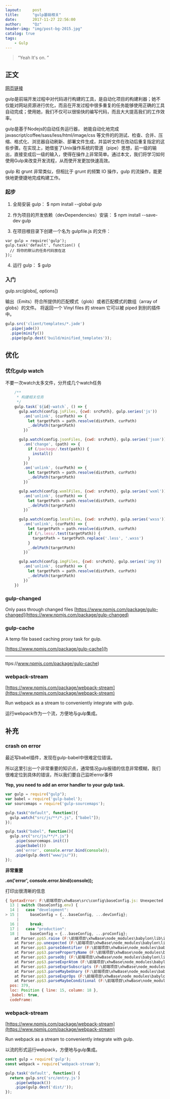 ```yaml
---
layout:     post
title:      "gulp基础相关"
date:       2017-11-27 22:56:00
author:     "Qz"
header-img: "img/post-bg-2015.jpg"
catalog: true
tags:
    - Gulp
---
```


> “Yeah It's on. ”


## 正文


[网页链接](http://www.gulpjs.com.cn/docs/getting-started/)

gulp是前端开发过程中对代码进行构建的工具，是自动化项目的构建利器；她不仅能对网站资源进行优化，而且在开发过程中很多重复的任务能够使用正确的工具自动完成；使用她，我们不仅可以很愉快的编写代码，而且大大提高我们的工作效率。

gulp是基于Nodejs的自动任务运行器， 她能自动化地完成 javascript/coffee/sass/less/html/image/css 等文件的的测试、检查、合并、压缩、格式化、浏览器自动刷新、部署文件生成，并监听文件在改动后重复指定的这些步骤。在实现上，她借鉴了Unix操作系统的管道（pipe）思想，前一级的输出，直接变成后一级的输入，使得在操作上非常简单。通过本文，我们将学习如何使用Gulp来改变开发流程，从而使开发更加快速高效。


gulp 和 grunt 非常类似，但相比于 grunt 的频繁 IO 操作，gulp 的流操作，能更快地更便捷地完成构建工作。

### 起步
1. 全局安装 gulp：
$ npm install --global gulp

2. 作为项目的开发依赖（devDependencies）安装：
$ npm install --save-dev gulp

3. 在项目根目录下创建一个名为 gulpfile.js 的文件：
```
var gulp = require('gulp');
gulp.task('default', function() {
  // 将你的默认的任务代码放在这
});
```

4. 运行 gulp：
$ gulp

### 入门
gulp.src(globs[, options])

输出（Emits）符合所提供的匹配模式（glob）或者匹配模式的数组（array of globs）的文件。 将返回一个 Vinyl files 的 stream 它可以被 piped 到别的插件中。

```javascript
gulp.src('client/templates/*.jade')
  .pipe(jade())
  .pipe(minify())
  .pipe(gulp.dest('build/minified_templates'));
```




## 优化


### 优化gulp watch

不要一次watch太多文件，分开成几个watch任务

```javascript
    /**
     * 构建相关任务
     */
    gulp.task(`${id}-watch`, () => {
      gulp.watch(config.jsFiles, {cwd: srcPath}, gulp.series('js'))
        .on('unlink', (curPath) => {
          let targetPath = path.resolve(distPath, curPath)
          _.delPath(targetPath)
        })

      gulp.watch(config.jsonFiles, {cwd: srcPath}, gulp.series('json'))
        .on('change', (path) => {
          if (/package/.test(path)) {
            install()
          }
        })
        .on('unlink', (curPath) => {
          let targetPath = path.resolve(distPath, curPath)
          _.delPath(targetPath)
        })

      gulp.watch(config.wxmlFiles, {cwd: srcPath}, gulp.series('wxml'))
        .on('unlink', (curPath) => {
          let targetPath = path.resolve(distPath, curPath)
          _.delPath(targetPath)
        })

      gulp.watch(config.lessFiles, {cwd: srcPath}, gulp.series('wxss'))
        .on('unlink', (curPath) => {
          let targetPath = path.resolve(distPath, curPath)
          if (/\.less/.test(targetPath)) {
            targetPath = targetPath.replace('.less', '.wxss')
          }
          _.delPath(targetPath)
        })

      gulp.watch(config.imgFiles, {cwd: srcPath}, gulp.series('img'))
        .on('unlink', (curPath) => {
          let targetPath = path.resolve(distPath, curPath)
          _.delPath(targetPath)
        })
    })
```




### gulp-changed

Only pass through changed files
[https://www.npmjs.com/package/gulp-changed](https://www.npmjs.com/package/gulp-changed)








### gulp-cache



A temp file based caching proxy task for gulp.


[https://www.npmjs.com/package/gulp-cache](h


----------


ttps://www.npmjs.com/package/gulp-cache)





### webpack-stream

[https://www.npmjs.com/package/webpack-stream](https://www.npmjs.com/package/webpack-stream)

Run webpack as a stream to conveniently integrate with gulp.


运行webpack作为一个流，方便地与gulp集成。


## 补充


### **crash on error**

最近写babel插件，发现在gulp-babel中很难定位错误。

所以这里引出一个非常重要的知识点，通常情况gulp报错的信息非常模糊，我们很难定位到具体的错误，所以我们要自己监听error事件

**Yep, you need to add an error handler to your gulp task.**


```javascript
var gulp = require("gulp");
var babel = require('gulp-babel');
var sourcemaps = require('gulp-sourcemaps');

gulp.task("default", function(){
  gulp.watch("src/js/**/*.js", ["babel"]);
});

gulp.task("babel", function(){
  gulp.src("src/js/**/*.js")
    .pipe(sourcemaps.init())
    .pipe(babel())
    .on('error', console.error.bind(console));
    .pipe(gulp.dest("www/js/"));
});
```

**非常重要**

**.on('error', console.error.bind(console));**





打印出很清晰的信息

```javascript
{ SyntaxError: F:\前端项目\xhwBase\src\config\baseConfig.js: Unexpected token (15:18)
  13 | switch (baseConfig.env) {
  14 |   case "development":
> 15 |     baseConfig = {...baseConfig, ...devConfig};
     |                   ^
  16 |     break;
  17 |   case "production":
  18 |     baseConfig = {...baseConfig, ...proConfig};
    at Parser.pp$5.raise (F:\前端项目\xhwBase\node_modules\babylon\lib\index.js:4454:13)
    at Parser.pp.unexpected (F:\前端项目\xhwBase\node_modules\babylon\lib\index.js:1761:8)
    at Parser.pp$3.parseIdentifier (F:\前端项目\xhwBase\node_modules\babylon\lib\index.js:4332:10)
    at Parser.pp$3.parsePropertyName (F:\前端项目\xhwBase\node_modules\babylon\lib\index.js:4156:96)
    at Parser.pp$3.parseObj (F:\前端项目\xhwBase\node_modules\babylon\lib\index.js:4045:12)
    at Parser.pp$3.parseExprAtom (F:\前端项目\xhwBase\node_modules\babylon\lib\index.js:3719:19)
    at Parser.pp$3.parseExprSubscripts (F:\前端项目\xhwBase\node_modules\babylon\lib\index.js:3494:19)
    at Parser.pp$3.parseMaybeUnary (F:\前端项目\xhwBase\node_modules\babylon\lib\index.js:3474:19)
    at Parser.pp$3.parseExprOps (F:\前端项目\xhwBase\node_modules\babylon\lib\index.js:3404:19)
    at Parser.pp$3.parseMaybeConditional (F:\前端项目\xhwBase\node_modules\babylon\lib\index.js:3381:19)
  pos: 379,
  loc: Position { line: 15, column: 18 },
  _babel: true,
  codeFrame:
```








### webpack-stream

[https://www.npmjs.com/package/webpack-stream](https://www.npmjs.com/package/webpack-stream)

Run webpack as a stream to conveniently integrate with gulp.

以流的形式运行webpack，方便地与gulp集成。


```javascript
const gulp = require('gulp');
const webpack = require('webpack-stream');

gulp.task('default', function() {
  return gulp.src('src/entry.js')
    .pipe(webpack())
    .pipe(gulp.dest('dist/'));
});
```






